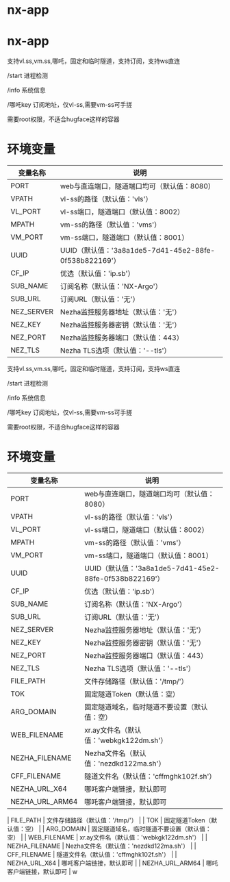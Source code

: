 # nx-app
# nx-app

支持vl.ss,vm.ss,哪吒，固定和临时隧道，支持订阅，支持ws直连

/start  进程检测

/info  系统信息

/哪吒key 订阅地址，仅vl-ss,需要vm-ss可手搓

需要root权限，不适合hugface这样的容器

# 环境变量


| 变量名称 | 说明 |
|---------------|-------------|
| PORT | web与直连端口，隧道端口均可（默认值：8080） |
| VPATH | vl-ss的路径（默认值：'vls'） |
| VL_PORT | vl-ss端口，隧道端口（默认值：8002） |
| MPATH | vm-ss的路径（默认值：'vms'） |
| VM_PORT | vm-ss端口，隧道端口（默认值：8001） |
| UUID | UUID（默认值：'3a8a1de5-7d41-45e2-88fe-0f538b822169'） |
| CF_IP | 优选（默认值：'ip.sb'） |
| SUB_NAME | 订阅名称（默认值：'NX-Argo'） |
| SUB_URL | 订阅URL（默认值：'无'） |
| NEZ_SERVER | Nezha监控服务器地址（默认值：'无'） |
| NEZ_KEY | Nezha监控服务器密钥（默认值：'无'） |
| NEZ_PORT | Nezha监控服务器端口（默认值：443） |
| NEZ_TLS | Nezha TLS选项（默认值：'--tls'） |# nx-app

支持vl.ss,vm.ss,哪吒，固定和临时隧道，支持订阅，支持ws直连

/start  进程检测

/info  系统信息

/哪吒key 订阅地址，仅vl-ss,需要vm-ss可手搓

需要root权限，不适合hugface这样的容器

# 环境变量


| 变量名称 | 说明 |
|---------------|-------------|
| PORT | web与直连端口，隧道端口均可（默认值：8080） |
| VPATH | vl-ss的路径（默认值：'vls'） |
| VL_PORT | vl-ss端口，隧道端口（默认值：8002） |
| MPATH | vm-ss的路径（默认值：'vms'） |
| VM_PORT | vm-ss端口，隧道端口（默认值：8001） |
| UUID | UUID（默认值：'3a8a1de5-7d41-45e2-88fe-0f538b822169'） |
| CF_IP | 优选（默认值：'ip.sb'） |
| SUB_NAME | 订阅名称（默认值：'NX-Argo'） |
| SUB_URL | 订阅URL（默认值：'无'） |
| NEZ_SERVER | Nezha监控服务器地址（默认值：'无'） |
| NEZ_KEY | Nezha监控服务器密钥（默认值：'无'） |
| NEZ_PORT | Nezha监控服务器端口（默认值：443） |
| NEZ_TLS | Nezha TLS选项（默认值：'--tls'） |
| FILE_PATH | 文件存储路径（默认值：'/tmp/'） |
| TOK | 固定隧道Token（默认值：空） |
| ARG_DOMAIN | 固定隧道域名，临时隧道不要设置（默认值：空） |
| WEB_FILENAME | xr.ay文件名（默认值：'webkgk122dm.sh'） |
| NEZHA_FILENAME | Nezha文件名（默认值：'nezdkd122ma.sh'） |
| CFF_FILENAME | 隧道文件名（默认值：'cffmghk102f.sh'） |
| NEZHA_URL_X64 | 哪吒客户端链接，默认即可 |
| NEZHA_URL_ARM64 | 哪吒客户端链接，默认即可 |

| FILE_PATH | 文件存储路径（默认值：'/tmp/'） |
| TOK | 固定隧道Token（默认值：空） |
| ARG_DOMAIN | 固定隧道域名，临时隧道不要设置（默认值：空） |
| WEB_FILENAME | xr.ay文件名（默认值：'webkgk122dm.sh'） |
| NEZHA_FILENAME | Nezha文件名（默认值：'nezdkd122ma.sh'） |
| CFF_FILENAME | 隧道文件名（默认值：'cffmghk102f.sh'） |
| NEZHA_URL_X64 | 哪吒客户端链接，默认即可 |
| NEZHA_URL_ARM64 | 哪吒客户端链接，默认即可 |
w
